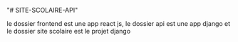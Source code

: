 "# SITE-SCOLAIRE-API" 

le dossier frontend est une app react js, le dossier api est une app django et le dossier site scolaire est le projet django
